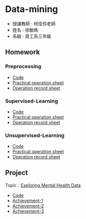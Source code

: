 # Data-mining
+ 授課教師 : 柯佳伶老師
+ 姓名 : 徐敏皓
+ 系級 : 資工系三年級
## Homework
### Preprocessing
+ [Code](https://github.com/minhao920201/Data-mining/blob/main/Preprocessing/41071102H_%E5%BE%90%E6%95%8F%E7%9A%93.ipynb)
+ [Practical operation sheet](https://github.com/minhao920201/Data-mining/blob/main/Preprocessing/41071102H_%E5%BE%90%E6%95%8F%E7%9A%93.pdf)
+ [Operation record sheet](https://github.com/minhao920201/Data-mining/blob/main/Preprocessing/41071102H_%E5%BE%90%E6%95%8F%E7%9A%93_%E5%AD%B8%E7%BF%92%E5%96%AE.pdf)
### Supervised-Learning
+ [Code](https://github.com/minhao920201/Data-mining/blob/main/Supervised-Learning/41071102H_%E5%BE%90%E6%95%8F%E7%9A%93.ipynb)
+ [Practical operation sheet](https://github.com/minhao920201/Data-mining/blob/main/Supervised-Learning/41071102H_%E5%BE%90%E6%95%8F%E7%9A%93.pdf)
+ [Operation record sheet](https://github.com/minhao920201/Data-mining/blob/main/Supervised-Learning/41071102H_%E5%BE%90%E6%95%8F%E7%9A%93%20%E6%93%8D%E4%BD%9C%E8%A8%98%E9%8C%84%E5%96%AE.pdf)
### Unsupervised-Learning
+ [Code](https://github.com/minhao920201/Data-mining/blob/main/Unsupervised-Learning/41071102H_%E5%BE%90%E6%95%8F%E7%9A%93.ipynb)
+ [Practical operation sheet](https://github.com/minhao920201/Data-mining/blob/main/Unsupervised-Learning/41071102H_%E5%BE%90%E6%95%8F%E7%9A%93.pdf)
+ [Operation record sheet](https://github.com/minhao920201/Data-mining/blob/main/Unsupervised-Learning/41071102H_%E5%BE%90%E6%95%8F%E7%9A%93%20%E6%93%8D%E4%BD%9C%E8%A8%98%E9%8C%84%E5%96%AE.pdf)
## Project
Topic：[Exploring Mental Health Data](https://www.kaggle.com/competitions/playground-series-s4e11/overview)
+ [Code](https://github.com/minhao920201/Data-mining/blob/main/Project/41071102H_%E5%BE%90%E6%95%8F%E7%9A%93.ipynb)
+ [Achievement-1](https://github.com/minhao920201/Data-mining/blob/main/Project/Decision%20tree%20entropy%20ver.csv)
+ [Achievement-2](https://github.com/minhao920201/Data-mining/blob/main/Project/Decision%20tree%20gini%20ver.csv)
+ [Achievement-3](https://github.com/minhao920201/Data-mining/blob/main/Project/random%20forest.csv)

